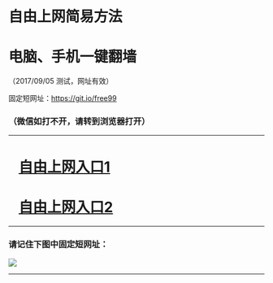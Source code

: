 ﻿# 自由上网简易方法

# 电脑、手机一键翻墙

（2017/09/05 测试，网址有效）

固定短网址：https://git.io/free99

### （微信如打不开，请转到浏览器打开）


***





# &nbsp;&nbsp; <a href="http://ft1857116658.fwq-tz1001.xyz/fwqtz01.html?t=09050018794 " target="_blank">自由上网入口1</a>
# &nbsp;&nbsp; <a href="http://ft3261518987.fwq-tz1002.xyz/fwqtz02.html?t=090500131776 " target="_blank">自由上网入口2</a>
***

### 请记住下图中固定短网址：

<img src="https://s3-us-west-2.amazonaws.com/fwq-1001/yjfq-20170905okok.png" /> 


***

